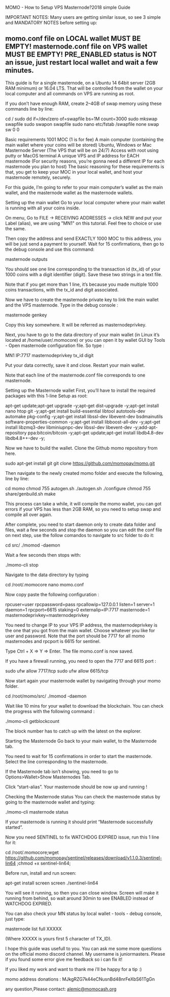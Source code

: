 MOMO - How to Setup VPS Masternode?2018  simple Guide

IMPORTANT NOTES:
Many users are getting similar issue, so see 3 simple and MANDATORY NOTES before setting up:

momo.conf file on LOCAL wallet MUST BE EMPTY!
masternode.conf file on VPS wallet MUST BE EMPTY!
PRE_ENABLED status is NOT an issue, just restart local wallet and wait a few minutes.
--

This guide is for a single masternode, on a Ubuntu 14 64bit server (2GB RAM minimum) or 16.04 LTS. That will be controlled from the wallet on your local computer and all commands on VPS are running as root.

If you don’t have enough RAM, create 2–4GB of swap memory using these commands line by line:

cd /
sudo dd if=/dev/zero of=swapfile bs=1M count=3000
sudo mkswap swapfile
sudo swapon swapfile
sudo nano etc/fstab
/swapfile none swap sw 0 0

Basic requirements
1001 MOC (1 is for fee)
A main computer (containing the main wallet where your coins will be stored) Ubuntu, Windows or Mac
Masternode Server (The VPS that will be on 24/7) Access with root using putty or MacOS terminal
A unique VPS and IP address for EACH masternode
(For security reasons, you’re gonna need a different IP for each masternode you plan to host)
The basic reasoning for these requirements is that, you get to keep your MOC in your local wallet, and host your masternode remotely, securely.

For this guide, I’m going to refer to your main computer’s wallet as the main wallet, and the masternode wallet as the masternode wallets.

Setting up the main wallet
Go to your local computer where your main wallet is running with all your coins inside.

On menu, Go to FILE -> RECEIVING ADDRESSES -> click NEW and put your Label (alias), we are using "MN1" on this tutorial. Feel free to choice or use the same.

Then copy the address and send EXACTLY 1000 MOC to this address, you will be just send a payment to yourself.
Wait for 15 confirmations, then go to the debug console and use this command:

masternode outputs

You should see one line corresponding to the transaction id (tx_id) of your 1000 coins with a digit identifier (digit). Save these two strings in a text file.

Note that if you get more than 1 line, it’s because you made multiple 1000 coins transactions, with the tx_id and digit associated.

Now we have to create the masternode private key to link the main wallet and the VPS masternode. Type in the debug console :

masternode genkey

Copy this key somewhere. It will be referred as masternodeprivkey.

Next, you have to go to the data directory of your main wallet (in Linux it’s located at /home/user/.momocore) or you can open it by wallet GUI by Tools - Open masternode configuration file. So type :

MN1 IP:7717 masternodeprivkey tx_id digit

Put your data correctly, save it and close. Restart your main wallet.

Note that each line of the masternode.conf file corresponds to one masternode.

Setting up the Masternode wallet
First, you’ll have to install the required packages with this 1-line Setup as root:

apt-get update;apt-get upgrade -y;apt-get dist-upgrade -y;apt-get install nano htop git -y;apt-get install build-essential libtool autotools-dev automake pkg-config -y;apt-get install libssl-dev libevent-dev bsdmainutils software-properties-common -y;apt-get install libboost-all-dev -y;apt-get install libzmq3-dev libminiupnpc-dev libssl-dev libevent-dev -y;add-apt-repository ppa:bitcoin/bitcoin -y;apt-get update;apt-get install libdb4.8-dev libdb4.8++-dev -y;

Now we have to build the wallet. Clone the Github momo repository from here.

sudo apt-get install git
git clone https://github.com/momopay/momo.git

Then navigate to the newly created momo folder and execute the following, line by line:

cd momo
chmod 755 autogen.sh
./autogen.sh
./configure
chmod 755 share/genbuild.sh
make

This process can take a while, it will compile the momo wallet, you can got errors if your VPS has less than 2GB RAM, so you need to setup swap and compile all over again.

After complete, you need to start daemon only to create data folder and files, wait a few seconds and stop the daemon so you can edit the conf file on next step, use the follow comandos to navigate to src folder to do it:

cd src/
./momod -daemon

Wait a few seconds then stops with:

./momo-cli stop

Navigate to the data directory by typing

cd /root/.momocore
nano momo.conf

Now copy paste the following configuration :

rpcuser=user
rpcpassword=pass
rpcallowip=127.0.0.1
listen=1
server=1
daemon=1
rpcport=6615
staking=0
externalip=IP:7717
masternode=1
masternodeprivkey=masternodeprivkey

You need to change IP to your VPS IP address, the masternodeprivkey is the one that you got from the main wallet. Choose whatever you like for user and password. Note that the port should be 7717 for all momo masternodes and rpcport is 6615 for sentinel.

Type Ctrl + X => Y => Enter. The file momo.conf is now saved.

If you have a firewall running, you need to open the 7717 and 6615 port :

sudo ufw allow 7717/tcp
sudo ufw allow 6615/tcp

Now start again your masternode wallet by navigating through your momo folder.

cd /root/momo/src/
./momod -daemon

Wait like 10 mins for your wallet to download the blockchain. You can check the progress with the following command :

./momo-cli getblockcount

The block number has to catch up with the latest on the explorer.

Starting the Masternode
Go back to your main wallet, to the Masternode tab.

You need to wait for 15 confirmations in order to start the masternode. Select the line corresponding to the masternode.

If the Masternode tab isn’t showing, you need to go to Options>Wallet>Show Masternodes Tab.

Click “start-alias”. Your masternode should be now up and running !

Checking the Masternode status
You can check the masternode status by going to the masternode wallet and typing:

./momo-cli masternode status

If your masternode is running it should print “Masternode successfully started”.

Now you need SENTINEL to fix WATCHDOG EXPIRED issue, run this 1 line for it:

cd /root/.momocore;wget https://github.com/momopay/sentinel/releases/download/v1.1.0.3/sentinel-lin64 ;chmod +x sentinel-lin64;

Before run, install and run screen:

apt-get install screen
screen
./sentinel-lin64

You will see it running, so then you can close window. Screen will make it running from behind, so wait around 30min to see ENABLED instead of WATCHDOG EXPIRED.

You can also check your MN status by local wallet - tools - debug console, just type:

masternode list full XXXXX

(Where XXXXX is yours first 5 character of TX_ID).

I hope this guide was usefull to you. You can ask me some more questions on the official momo discord channel. My username is juniormasters. Please if you found some error give me feedback so i can fix it!

If you liked my work and want to thank me i’ll be happy for a tip :)

momo address donations : MJkgRZG7k44eCNusnBd48nrFeXbS61TgGn

any question,Please contact: alemic@momocash.org